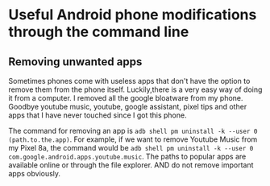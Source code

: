 # Useful Android phone modifications through the command line 

## Removing unwanted apps
Sometimes phones come with useless apps that don't have the option to remove them from the phone itself. Luckily,there is a very easy way of doing it from a computer. I removed all the google bloatware from my phone. Goodbye youtube music, youtube, google assistant, pixel tips and other apps that I have never touched since I got this phone.

The command for removing an app is `adb shell pm uninstall -k --user 0 (path.to.the.app)`. For example, if we want to remove Youtube Music from my Pixel 8a, the command would be `adb shell pm uninstall -k --user 0 com.google.android.apps.youtube.music`. The paths to popular apps are available online or through the file explorer. AND do not remove important apps obviously.

